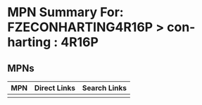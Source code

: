 



# MPN Summary For: FZECONHARTING4R16P > con-harting : 4R16P

## MPNs
  

|MPN|Direct Links|Search Links|
| :--- | :--- | :--- |
||||

